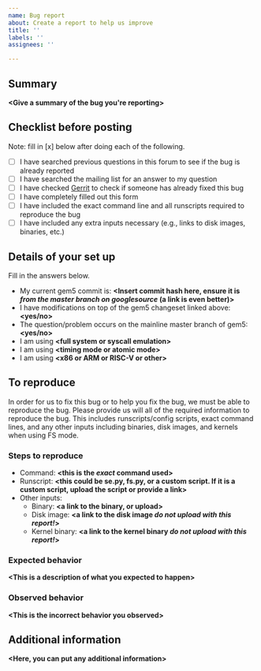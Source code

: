 ```yaml
---
name: Bug report
about: Create a report to help us improve
title: ''
labels: ''
assignees: ''

---
```


## Summary
**<Give a summary of the bug you're reporting>**

## Checklist before posting
Note: fill in [x] below after doing each of the following.

- [ ] I have searched previous questions in this forum to see if the bug is already reported
- [ ] I have searched the mailing list for an answer to my question
- [ ] I have checked [Gerrit](https://gem5-review.googlesource.com/) to check if someone has already fixed this bug
- [ ] I have completely filled out this form
- [ ] I have included the exact command line and all runscripts required to reproduce the bug
- [ ] I have included any extra inputs necessary (e.g., links to disk images, binaries, etc.)

## Details of your set up
Fill in the answers below.
- My current gem5 commit is: **<Insert commit hash here, ensure it is *from the master branch on googlesource* (a link is even better)>**
- I have modifications on top of the gem5 changeset linked above: **<yes/no>**
- The question/problem occurs on the mainline master branch of gem5: **<yes/no>**
- I am using **\<full system or syscall emulation>**
- I am using **\<timing mode or atomic mode>**
- I am using **\<x86 or ARM or RISC-V or other>**

## To reproduce
In order for us to fix this bug or to help you fix the bug, we must be able to reproduce the bug.
Please provide us will all of the required information to reproduce the bug.
This includes runscripts/config scripts, exact command lines, and any other inputs including binaries, disk images, and kernels when using FS mode.

### Steps to reproduce

- Command: **\<this is the *exact* command used>**
- Runscript: **\<this could be se.py, fs.py, or a custom script. If it is a custom script, upload the script or provide a link>**
- Other inputs:
  - Binary: **\<a link to the binary, or upload>**
  - Disk image: **\<a link to the disk image *do not upload with this report!*>**
  - Kernel binary: **\<a link to the kernel binary *do not upload with this report!*>**

### Expected behavior
**\<This is a description of what you expected to happen>**

### Observed behavior
**\<This is the incorrect behavior you observed>**

## Additional information
**\<Here, you can put any additional information>**

